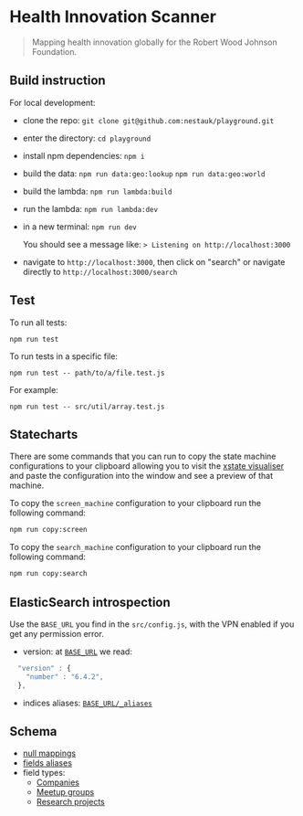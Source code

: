 # Health Innovation Scanner

> Mapping health innovation globally for the Robert Wood Johnson Foundation.

## Build instruction

For local development:

- clone the repo:
   `git clone git@github.com:nestauk/playground.git`

- enter the directory:
   `cd playground`

- install npm dependencies:
   `npm i`

- build the data:
   `npm run data:geo:lookup`
   `npm run data:geo:world`

- build the lambda:
   `npm run lambda:build`

- run the lambda:
   `npm run lambda:dev`

- in a new terminal:
   `npm run dev`

   You should see a message like:
   `> Listening on http://localhost:3000`

- navigate to `http://localhost:3000`, then click on "search" or navigate directly to `http://localhost:3000/search`

## Test

To run all tests:

`npm run test`

To run tests in a specific file:

`npm run test -- path/to/a/file.test.js`

For example:

`npm run test -- src/util/array.test.js`


## Statecharts

There are some commands that you can run to copy the state machine configurations to your clipboard allowing you to visit the [xstate visualiser](https://xstate.js.org/viz/) and paste the configuration into the window and see a preview of that machine.

To copy the `screen_machine` configuration to your clipboard run the following command:

```bash
npm run copy:screen
```

To copy the `search_machine` configuration to your clipboard run the following command:

```bash
npm run copy:search
```

## ElasticSearch introspection

Use the `BASE_URL` you find in the `src/config.js`, with the VPN enabled if you get any permission error.

- version: at [`BASE_URL`](https://search-health-scanner-5cs7g52446h7qscocqmiky5dn4.eu-west-2.es.amazonaws.com/) we read:

```js
  "version" : {
    "number" : "6.4.2",
  },
```
- indices aliases: [`BASE_URL/_aliases`](https://search-health-scanner-5cs7g52446h7qscocqmiky5dn4.eu-west-2.es.amazonaws.com/_aliases)

## Schema

- [null mappings](https://github.com/nestauk/nesta/blob/dev/nesta/core/schemas/tier_1/field_null_mappings/health_scanner.json)
- [fields aliases](https://github.com/nestauk/nesta/blob/dev/nesta/core/schemas/tier_1/aliases/health_scanner.json)
- field types:
   - [Companies](https://github.com/nestauk/nesta/blob/dev/nesta/core/orms/crunchbase_es_config.json)
   - [Meetup groups](https://github.com/nestauk/nesta/blob/dev/nesta/core/orms/meetup_es_config.json)
   - [Research projects](https://github.com/nestauk/nesta/blob/dev/nesta/core/orms/nih_es_config.json)
